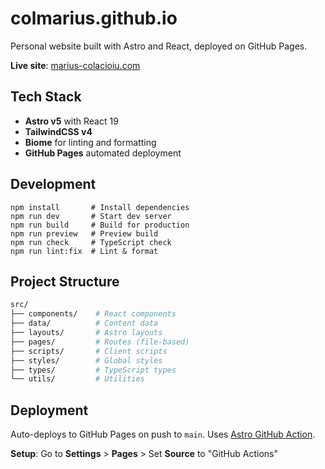 # colmarius.github.io

Personal website built with Astro and React, deployed on GitHub Pages.

**Live site**: [marius-colacioiu.com](https://marius-colacioiu.com)

## Tech Stack

- **Astro v5** with React 19
- **TailwindCSS v4**
- **Biome** for linting and formatting
- **GitHub Pages** automated deployment

## Development

```text
npm install       # Install dependencies
npm run dev       # Start dev server
npm run build     # Build for production
npm run preview   # Preview build
npm run check     # TypeScript check
npm run lint:fix  # Lint & format
```

## Project Structure

```bash
src/
├── components/    # React components
├── data/          # Content data
├── layouts/       # Astro layouts
├── pages/         # Routes (file-based)
├── scripts/       # Client scripts
├── styles/        # Global styles
├── types/         # TypeScript types
└── utils/         # Utilities
```

## Deployment

Auto-deploys to GitHub Pages on push to `main`. Uses [Astro GitHub Action](https://github.com/withastro/action).

**Setup**: Go to **Settings** > **Pages** > Set **Source** to "GitHub Actions"
